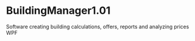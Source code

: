 # BuildingManager1.01
Software creating building calculations, offers, reports and analyzing prices
WPF
